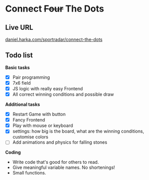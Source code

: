 # Connect ~~Four~~ The Dots

## Live URL

[daniel.harka.com/sportradar/connect-the-dots](https://daniel.harka.com/sportradar/connect-the-dots/)

## Todo list

**Basic tasks**

- [x] Pair programming
- [x] 7x6 field
- [x] JS logic with really easy Frontend
- [x] All correct winning conditions and possible draw

**Additional tasks**

- [x] Restart Game with button
- [x] Fancy Frontend
- [x] Play with mouse or keyboard
- [x] settings: how big is the board, what are the winning conditions, customise colors
- [ ] Add animations and physics for falling stones

**Coding**

- Write code that's good for others to read.
- Give meaningful variable names. No shortenings!
- Small functions.
